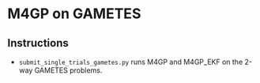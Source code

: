 # M4GP on GAMETES

## Instructions

- `submit_single_trials_gametes.py` runs M4GP and M4GP_EKF on the 2-way GAMETES problems. 
